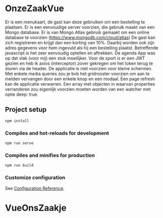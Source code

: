 # OnzeZaakVue

Er is een menukaart, de gast kan deze gebruiken om een bestelling te plaatsen.
Er is een eenvoudige server voorzien, die gebruik maakt van een Mongo database. Er is van Mongo Atlas gebruik gemaakt om een online database te voorzien (https://www.mongodb.com/cloud/atlas)
De gast kan zich registreren en krijgt dan een korting van 10%. Daarbij worden ook zijn adres gegevens voor hem ingevuld als hij een bestelling plaatst.
Betreffende javascript is het zeer eenvoudig optellen en aftrekken. De agenda App was op dat vlak (voor mij) een stuk moeilijker. Voor de sport is er een JWT gezien en heb ik axios (interceptor) zover gekregen om het token terug te sturen via de header.
De applicatie is niet voorzien voor kleine schermen. Met enkele media queries zou je bvb het gridrooster voorzien om aan te melden vervangen door een enkele knop en een modaal.
Een page refresh kan de applicatie verwarren. Een array met objecten in waarvan properties verranderen zou eigenlijk voorzien moeten worden van een watcher met optie deep: true.

## Project setup
```
npm install
```

### Compiles and hot-reloads for development
```
npm run serve
```

### Compiles and minifies for production
```
npm run build
```

### Customize configuration
See [Configuration Reference](https://cli.vuejs.org/config/).
# VueOnsZaakje
